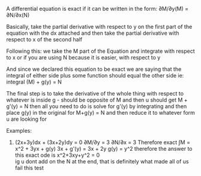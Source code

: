  A differential equation is exact if it can be written in the form:
 ∂M/∂y(M) = ∂N/∂x(N)
 
 Basically, take the partial derivative with respect to y on the first part of the equation with the dx attached and then take the partial derivative with respect to x of the second half

 Following this: we take the M part of the Equation and integrate with respect to x or if you are using N because it is easier, with respect to y

 And since we declared this equation to be exact we are saying that the integral of either side plus some function should equal the other side ie: integral (M) + g(y) = N 

 The final step is to take the derivative of the whole thing with respect to whatever is inside g - should be opposite of M
 and then u should get 
 M + g'(y) = N
 then all you need to do is solve for g'(y) by integrating and then place g(y) in the original for M+g(y) = N and then reduce it to whatever form u are looking for

Examples:
1. (2x+3y)dx + (3x+2y)dy = 0 
		∂M/∂y = 3
		∂N/∂x = 3
		Therefore exact 
		∫M = x^2 + 3yx + g(y)
		3x + g'(y) = 3x + 2y
		g(y) = y^2
	therefore the answer to this exact ode is x^2+3xy+y^2 = 0		
ig u dont add on the N at the end, that is definitely what made all of us fail this test

